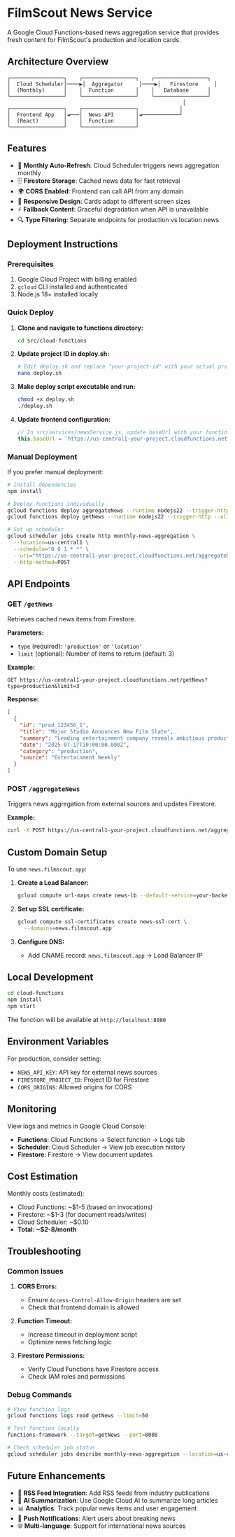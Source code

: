 # FilmScout News Service

A Google Cloud Functions-based news aggregation service that provides fresh content for FilmScout's production and location cards.

## Architecture Overview

```
┌─────────────────┐    ┌─────────────────┐    ┌─────────────────┐
│  Cloud Scheduler│────▶│  Aggregator     │────▶│   Firestore     │
│  (Monthly)      │    │  Function       │    │   Database      │
└─────────────────┘    └─────────────────┘    └─────────────────┘
                                                        │
┌─────────────────┐    ┌─────────────────┐             │
│  Frontend App   │◄───│  News API       │◄────────────┘
│  (React)        │    │  Function       │
└─────────────────┘    └─────────────────┘
```

## Features

- 🔄 **Monthly Auto-Refresh**: Cloud Scheduler triggers news aggregation monthly
- 🗄️ **Firestore Storage**: Cached news data for fast retrieval
- 🌍 **CORS Enabled**: Frontend can call API from any domain
- 📱 **Responsive Design**: Cards adapt to different screen sizes
- ⚡ **Fallback Content**: Graceful degradation when API is unavailable
- 🔍 **Type Filtering**: Separate endpoints for production vs location news

## Deployment Instructions

### Prerequisites

1. Google Cloud Project with billing enabled
2. `gcloud` CLI installed and authenticated
3. Node.js 18+ installed locally

### Quick Deploy

1. **Clone and navigate to functions directory:**
   ```bash
   cd src/cloud-functions
   ```

2. **Update project ID in deploy.sh:**
   ```bash
   # Edit deploy.sh and replace "your-project-id" with your actual project ID
   nano deploy.sh
   ```

3. **Make deploy script executable and run:**
   ```bash
   chmod +x deploy.sh
   ./deploy.sh
   ```

4. **Update frontend configuration:**
   ```javascript
   // In src/services/newsService.js, update baseUrl with your function URL
   this.baseUrl = 'https://us-central1-your-project.cloudfunctions.net';
   ```

### Manual Deployment

If you prefer manual deployment:

```bash
# Install dependencies
npm install

# Deploy functions individually
gcloud functions deploy aggregateNews --runtime nodejs22 --trigger-http --allow-unauthenticated
gcloud functions deploy getNews --runtime nodejs22 --trigger-http --allow-unauthenticated

# Set up scheduler
gcloud scheduler jobs create http monthly-news-aggregation \
  --location=us-central1 \
  --schedule="0 0 1 * *" \
  --uri="https://us-central1-your-project.cloudfunctions.net/aggregateNews" \
  --http-method=POST
```

## API Endpoints

### GET `/getNews`

Retrieves cached news items from Firestore.

**Parameters:**
- `type` (required): `'production'` or `'location'`
- `limit` (optional): Number of items to return (default: 3)

**Example:**
```
GET https://us-central1-your-project.cloudfunctions.net/getNews?type=production&limit=3
```

**Response:**
```json
[
  {
    "id": "prod_123456_1",
    "title": "Major Studio Announces New Film Slate",
    "summary": "Leading entertainment company reveals ambitious production schedule...",
    "date": "2025-07-17T10:00:00.000Z",
    "category": "production",
    "source": "Entertainment Weekly"
  }
]
```

### POST `/aggregateNews`

Triggers news aggregation from external sources and updates Firestore.

**Example:**
```bash
curl -X POST https://us-central1-your-project.cloudfunctions.net/aggregateNews
```

## Custom Domain Setup

To use `news.filmscout.app`:

1. **Create a Load Balancer:**
   ```bash
   gcloud compute url-maps create news-lb --default-service=your-backend-service
   ```

2. **Set up SSL certificate:**
   ```bash
   gcloud compute ssl-certificates create news-ssl-cert \
     --domains=news.filmscout.app
   ```

3. **Configure DNS:**
   - Add CNAME record: `news.filmscout.app` → Load Balancer IP

## Local Development

```bash
cd cloud-functions
npm install
npm start
```

The function will be available at `http://localhost:8080`

## Environment Variables

For production, consider setting:

- `NEWS_API_KEY`: API key for external news sources
- `FIRESTORE_PROJECT_ID`: Project ID for Firestore
- `CORS_ORIGINS`: Allowed origins for CORS

## Monitoring

View logs and metrics in Google Cloud Console:
- **Functions**: Cloud Functions → Select function → Logs tab
- **Scheduler**: Cloud Scheduler → View job execution history
- **Firestore**: Firestore → View document updates

## Cost Estimation

Monthly costs (estimated):
- Cloud Functions: ~$1-5 (based on invocations)
- Firestore: ~$1-3 (for document reads/writes)
- Cloud Scheduler: ~$0.10
- **Total: ~$2-8/month**

## Troubleshooting

### Common Issues

1. **CORS Errors:**
   - Ensure `Access-Control-Allow-Origin` headers are set
   - Check that frontend domain is allowed

2. **Function Timeout:**
   - Increase timeout in deployment script
   - Optimize news fetching logic

3. **Firestore Permissions:**
   - Verify Cloud Functions have Firestore access
   - Check IAM roles and permissions

### Debug Commands

```bash
# View function logs
gcloud functions logs read getNews --limit=50

# Test function locally
functions-framework --target=getNews --port=8080

# Check scheduler job status
gcloud scheduler jobs describe monthly-news-aggregation --location=us-central1
```

## Future Enhancements

- 🔗 **RSS Feed Integration**: Add RSS feeds from industry publications
- 🤖 **AI Summarization**: Use Google Cloud AI to summarize long articles
- 📊 **Analytics**: Track popular news items and user engagement
- 🔔 **Push Notifications**: Alert users about breaking news
- 🌐 **Multi-language**: Support for international news sources
